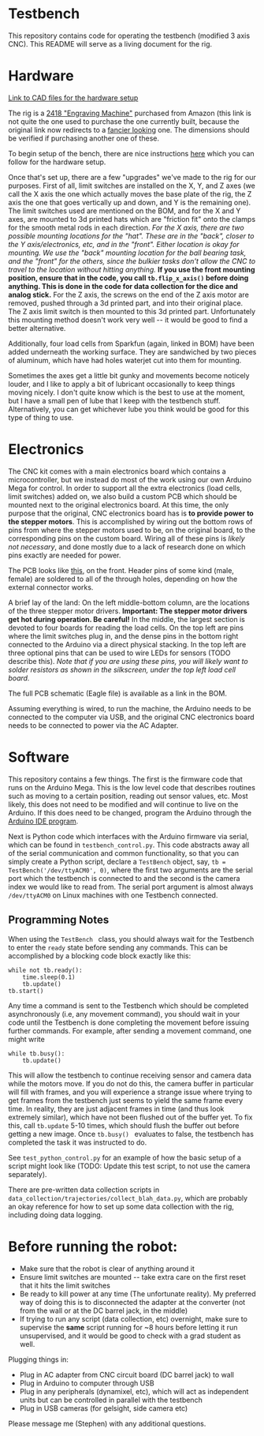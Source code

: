 
# Testbench
This repository contains code for operating the testbench (modified 3 axis CNC). This README will serve as a living document for the rig. 

# Hardware
[Link to CAD files for the hardware setup](https://drive.google.com/drive/u/3/folders/1_D5uNwMah01uUej5cnVeReErW3PcaLc2?usp=drive_open)

The rig is a [2418 "Engraving Machine"](https://www.amazon.com/DIY-Laser-CNC-Kit-Engraving/dp/B01N2510KF/) purchased from Amazon (this link is not quite the one used to purchase the one currently built, because the original link now redirects to a [fancier looking](https://www.amazon.com/Control-Engraving-240x180x45mm-Beauty-Star/dp/B07169D9JQ) one. The dimensions should be verified if purchasing another one of these. 

To begin setup of the bench, there are nice instructions [here](https://imgur.com/gallery/NGafu) which you can follow for the hardware setup.

Once that's set up, there are a few "upgrades" we've made to the rig for our purposes. First of all, limit switches are installed on the X, Y, and Z axes (we call the X axis the one which actually moves the base plate of the rig, the Z axis the one that goes vertically up and down, and Y is the remaining one). The limit switches used are mentioned on the BOM, and for the X and Y axes, are mounted to 3d printed hats which are "friction fit" onto the clamps for the smooth metal rods in each direction. 
*For the X axis, there are two possible mounting locations for the "hat". These are in the "back", closer to the Y axis/electronics, etc, and in the "front". Either location is okay for mounting. We use the "back" mounting location for the ball bearing task, and the "front" for the others, since the bulkier tasks don't allow the CNC to travel to the location without hitting anything.* **If you use the front mounting position, ensure that in the code, you call `tb.flip_x_axis()` before doing anything. This is done in the code for data collection for the dice and analog stick.**
For the Z axis, the screws on the end of the Z axis motor are removed, pushed through a 3d printed part, and into their original place. The Z axis limit switch is then mounted to this 3d printed part. Unfortunately this mounting method doesn't work very well -- it would be good to find a better alternative.

Additionally, four load cells from Sparkfun (again, linked in BOM) have been added underneath the working surface. They are sandwiched by two pieces of aluminum, which have had holes waterjet cut into them for mounting.

Sometimes the axes get a little bit gunky and movements become noticely louder, and I like to apply a bit of lubricant occasionally to keep things moving nicely. I don't quite know which is the best to use at the moment, but I have a small pen of lube that I keep with the testbench stuff. Alternatively, you can get whichever lube you think would be good for this type of thing to use.


# Electronics
The CNC kit comes with a main electronics board which contains a microcontroller, but we instead do most of the work using our own Arduino Mega for control. In order to support all the extra electronics (load cells, limit switches) added on, we also build a custom PCB which should be mounted next to the original electronics board. At this time, the only purpose that the original, CNC electronics board has is **to provide power to the stepper motors**. This is accomplished by wiring out the bottom rows of pins from where the stepper motors used to be, on the original board, to the corresponding pins on the custom board. Wiring all of these pins is *likely not necessary*, and done mostly due to a lack of research done on which pins exactly are needed for power. 

The PCB looks like [this](./doc/pcb.jpg), on the front. Header pins of some kind (male, female) are soldered to all of the through holes, depending on how the external connector works. 

A brief lay of the land: On the left middle-bottom column, are the locations of the three stepper motor drivers.
**Important: The stepper motor drivers get hot during operation. Be careful!**
 In the middle, the largest section is devoted to four boards for reading the load cells. On the top left are pins where the limit switches plug in, and the dense pins in the bottom right connected to the Arduino via a direct physical stacking. In the top left are three optional pins that can be used to wire LEDs for sensors (TODO describe this). *Note that if you are using these pins, you will likely want to solder resistors as shown in the silkscreen, under the top left load cell board.*

The full PCB schematic (Eagle file) is available as a link in the BOM. 

Assuming everything is wired, to run the machine, the Arduino needs to be connected to the computer via USB, and the original CNC electronics board needs to be connected to power via the AC Adapter.

# Software
This repository contains a few things. The first is the firmware code that runs on the Arduino Mega. This is the low level code that describes routines such as moving to a certain position, reading out sensor values, etc. Most likely, this does not need to be modified and will continue to live on the Arduino. If this does need to be changed, program the Arduino through the [Arduino IDE program](https://www.arduino.cc/en/Guide/Linux). 

Next is Python code which interfaces with the Arduino firmware via serial, which can be found in `testbench_control.py`. This code abstracts away all of the serial communication and common functionality, so that you can simply create a Python script, declare a `TestBench` object, say, `tb = TestBench('/dev/ttyACM0', 0)`, where the first two arguments are the serial port which the testbench is connected to and the second is the camera index we would like to read from. The serial port argument is almost always `/dev/ttyACM0` on Linux machines with one Testbench connected. 

## Programming Notes
When using the `TestBench ` class, you should always wait for the Testbench to enter the `ready` state before sending any commands. This can be accomplished by a blocking code block exactly like this:
```
while not tb.ready():
	time.sleep(0.1)
	tb.update()
tb.start()
```
Any time a command is sent to the Testbench which should be completed asynchronously (i.e, any movement command), you should wait in your code until the Testbench is done completing the movement before issuing further commands. For example, after sending a movement command, one might write
```
while tb.busy():
	tb.update()
```
This will allow the testbench to continue receiving sensor and camera data while the motors move. If you do not do this, the camera buffer in particular will fill with frames, and you will experience a strange issue where trying to get frames from the testbench just seems to yield the same frame every time. In reality, they are just adjacent frames in time (and thus look extremely similar), which have not been flushed out of the buffer yet. To fix this, call `tb.update` 5-10 times, which should flush the buffer out before getting a new image. Once `tb.busy() ` evaluates to false, the testbench has completed the task it was instructed to do.

See `test_python_control.py` for an example of how the basic setup of a script might look like (TODO: Update this test script, to not use the camera separately). 

There are pre-written data collection scripts in `data_collection/trajectories/collect_blah_data.py`, which are probably an okay reference for how to set up some data collection with the rig, including doing data logging.

# Before running the robot:
* Make sure that the robot is clear of anything around it 
* Ensure limit switches are mounted -- take extra care on the first reset that it hits the limit switches
* Be ready to kill power at any time (The unfortunate reality). My preferred way of doing this is to disconnected the adapter at the converter (not from the wall or at the DC barrel jack, in the middle)
* If trying to run any script (data collection, etc) overnight, make sure to supervise the **same** script running for ~8 hours before letting it run unsupervised, and it would be good to check with a grad student as well.

Plugging things in:
* Plug in AC adapter from CNC circuit board (DC barrel jack) to wall
* Plug in Arduino to computer through USB
* Plug in any peripherals (dynamixel, etc), which will act as independent units but can be controlled in parallel with the testbench
* Plug in USB cameras (for gelsight, side camera etc)

Please message me (Stephen) with any additional questions.
